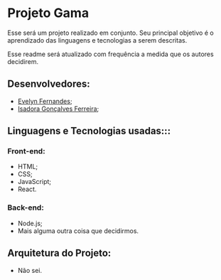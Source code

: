# Projeto Gama

Esse será um projeto realizado em conjunto. Seu principal objetivo é o aprendizado das linguagens e tecnologias a serem descritas.

Esse readme será atualizado com frequência a medida que os autores decidirem.

## Desenvolvedores:

* [Evelyn Fernandes](https://github.com/yoruwitch);
* [Isadora Gonçalves Ferreira](https://github.com/isa56);

## Linguagens e Tecnologias usadas:::

### Front-end:

* HTML; 
* CSS;
* JavaScript;
* React.

### Back-end:

* Node.js;
* Mais alguma outra coisa que decidirmos.

## Arquitetura do Projeto:

* Não sei.
